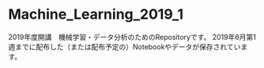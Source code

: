 # Machine_Learning_2019_1
2019年度開講　機械学習・データ分析のためのRepositoryです。
2019年6月第1週までに配布した（または配布予定の）Notebookやデータが保存されています。
